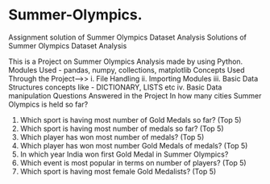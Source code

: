 # Summer-Olympics.
Assignment solution of Summer Olympics Dataset Analysis
Solutions of Summer Olympics Dataset Analysis

This is a Project on Summer Olympics Analysis made by using Python.
Modules Used - pandas, numpy, collections, matplotlib
Concepts Used Through the Project-->> i. File Handling ii. Importing Modules iii. Basic Data Structures concepts like - DICTIONARY, LISTS etc iv. Basic Data manipulation
Questions Answered in the Project
In how many cities Summer Olympics is held so far?
1.  Which sport is having most number of Gold Medals so far? (Top 5)
2.  Which sport is having most number of medals so far? (Top 5)
3.  Which player has won most number of medals? (Top 5)
4.  Which player has won most number Gold Medals of medals? (Top 5)
5.  In which year India won first Gold Medal in Summer Olympics?
6.  Which event is most popular in terms on number of players? (Top 5)
7.  Which sport is having most female Gold Medalists? (Top 5)
